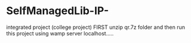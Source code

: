 # SelfManagedLib-IP-
integrated project (college project)
FIRST unzip qr.7z folder and then run this project using wamp server localhost.....

